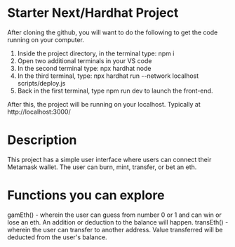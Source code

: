 # Starter Next/Hardhat Project

After cloning the github, you will want to do the following to get the code running on your computer.

1. Inside the project directory, in the terminal type: npm i
2. Open two additional terminals in your VS code
3. In the second terminal type: npx hardhat node
4. In the third terminal, type: npx hardhat run --network localhost scripts/deploy.js
5. Back in the first terminal, type npm run dev to launch the front-end.

After this, the project will be running on your localhost. 
Typically at http://localhost:3000/

# Description 
This project has a simple user interface where users can connect their Metamask wallet. The user can burn, mint, transfer, or bet an eth. 

# Functions you can explore  
gamEth() - wherein the user can guess from number 0 or 1 and can win or lose an eth. An addition or deduction to the balance will happen. 
transEth() - wherein the user can transfer to another address. Value transferred will be deducted from the user's balance. 

